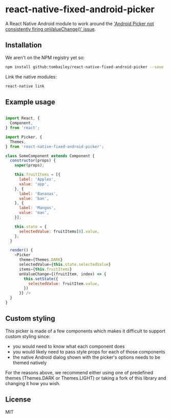 # react-native-fixed-android-picker
A React Native Android module to work around the ['Android Picker not consistently firing onValueChange()' issue](https://github.com/facebook/react-native/issues/15556#issuecomment-359478181).

## Installation

We aren't on the NPM registry yet so:

```bash
npm install github:tombailey/react-native-fixed-android-picker --save
```

Link the native modules:

```bash
react-native link
```

## Example usage
```javascript

import React, {
  Component,
} from 'react';

import Picker, {
  Themes,
} from 'react-native-fixed-android-picker';

class SomeComponent extends Component {
  constructor(props) {
    super(props);

    this.fruitItems = [{
      label: 'Apples',
      value: 'app',
    }, {
      label: 'Bananas',
      value: 'ban',
    }, {
      label: 'Mangos',
      value: 'man',
    }];

    this.state = {
      selectedValue: fruitItems[0].value,
    };
  }

  render() {
    <Picker
      theme={Themes.DARK}
      selectedValue={this.state.selectedValue}
      items={this.fruitItems}
      onValueChange={(fruitItem, index) => {
        this.setState({
          selectedValue: fruitItem.value,
        })
      }} />
  }
}

```

## Custom styling

This picker is made of a few components which makes it difficult to support custom styling since:
  - you would need to know what each component does
  - you would likely need to pass style props for each of those components
  - the native Android dialog shown with the picker's options needs to be themed natively

For the reasons above, we recommend either using one of predefined themes (Themes.DARK or Themes.LIGHT) or taking a fork of this library and changing it how you wish.

## License

MIT
